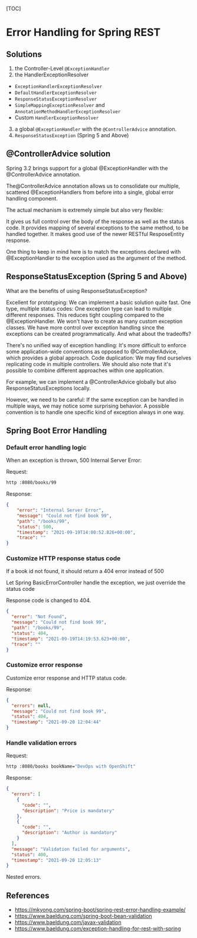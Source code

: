 [TOC]
# Error Handling for Spring REST

## Solutions

1. the Controller-Level `@ExceptionHandler`
2. the HandlerExceptionResolver
  - `ExceptionHandlerExceptionResolver`
  - `DefaultHandlerExceptionResolver`
  - `ResponseStatusExceptionResolver`
  - `SimpleMappingExceptionResolver` and `AnnotationMethodHandlerExceptionResolver`
  - Custom `HandlerExceptionResolver`
3. a global `@ExceptionHandler` with the `@ControllerAdvice` annotation.
4. `ResponseStatusException` (Spring 5 and Above)


## @ControllerAdvice solution

Spring 3.2 brings support for a global @ExceptionHandler with the @ControllerAdvice annotation.

The@ControllerAdvice annotation allows us to consolidate our multiple, scattered @ExceptionHandlers from before into a single, global error handling component.

The actual mechanism is extremely simple but also very flexible:

It gives us full control over the body of the response as well as the status code.
It provides mapping of several exceptions to the same method, to be handled together.
It makes good use of the newer RESTful ResposeEntity response.

One thing to keep in mind here is to match the exceptions declared with @ExceptionHandler to the exception used as the argument of the method.


## ResponseStatusException (Spring 5 and Above)

What are the benefits of using ResponseStatusException?

Excellent for prototyping: We can implement a basic solution quite fast.
One type, multiple status codes: One exception type can lead to multiple different responses. This reduces tight coupling compared to the @ExceptionHandler.
We won't have to create as many custom exception classes.
We have more control over exception handling since the exceptions can be created programmatically.
And what about the tradeoffs?

There's no unified way of exception handling: It's more difficult to enforce some application-wide conventions as opposed to @ControllerAdvice, which provides a global approach.
Code duplication: We may find ourselves replicating code in multiple controllers.
We should also note that it's possible to combine different approaches within one application.

For example, we can implement a @ControllerAdvice globally but also ResponseStatusExceptions locally.

However, we need to be careful: If the same exception can be handled in multiple ways, we may notice some surprising behavior. 
A possible convention is to handle one specific kind of exception always in one way.

## Spring Boot Error Handling

### Default error handling logic

When an exception is thrown, 500 Internal Server Error:

Request:
```bash
http :8080/books/99
```

Response:
```json
{
    "error": "Internal Server Error",
    "message": "Could not find book 99",
    "path": "/books/99",
    "status": 500,
    "timestamp": "2021-09-19T14:00:52.826+00:00",
    "trace": ""
}
```

### Customize HTTP response status code

If a book id not found, it should return a 404 error instead of 500

Let Spring BasicErrorController handle the exception, we just override the status code

Response code is changed to 404.

```json
{
  "error": "Not Found",
  "message": "Could not find book 99",
  "path": "/books/99",
  "status": 404,
  "timestamp": "2021-09-19T14:19:53.623+00:00",
  "trace": ""
}
```

### Customize error response

Customize error response and HTTP status code.

Response:

```json
{
  "errors": null,
  "message": "Could not find book 99",
  "status": 404,
  "timestamp": "2021-09-20 12:04:44"
}
```

### Handle validation errors

Request:
```bash
http :8080/books bookName="DevOps with OpenShift"
```


Response:
```json
{
  "errors": [
    {
      "code": "",
      "description": "Price is mandatory"
    },
    {
      "code": "",
      "description": "Author is mandatory"
    }
  ],
  "message": "Validation failed for arguments",
  "status": 400,
  "timestamp": "2021-09-20 12:05:13"
}
```
Nested errors.


## References
- https://mkyong.com/spring-boot/spring-rest-error-handling-example/
- https://www.baeldung.com/spring-boot-bean-validation
- https://www.baeldung.com/javax-validation
- https://www.baeldung.com/exception-handling-for-rest-with-spring
